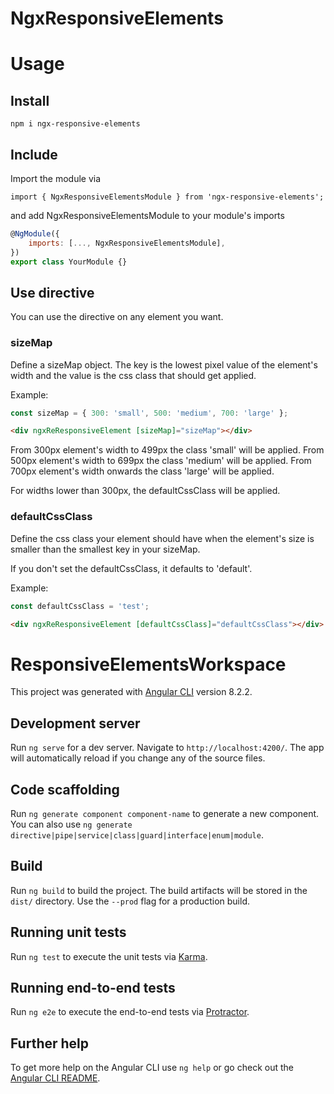 # NgxResponsiveElements

# Usage

## Install

```
npm i ngx-responsive-elements
```

## Include

Import the module via

```
import { NgxResponsiveElementsModule } from 'ngx-responsive-elements';
```

and add NgxResponsiveElementsModule to your module's imports

```javascript
@NgModule({
    imports: [..., NgxResponsiveElementsModule],
})
export class YourModule {}
```

## Use directive

You can use the directive on any element you want.

### sizeMap

Define a sizeMap object. The key is the lowest pixel value of the element's
width and the value is the css class that should get applied.

Example:

```javascript
const sizeMap = { 300: 'small', 500: 'medium', 700: 'large' };
```

```html
<div ngxReResponsiveElement [sizeMap]="sizeMap"></div>
```

From 300px element's width to 499px the class 'small' will be applied. From
500px element's width to 699px the class 'medium' will be applied. From 700px
element's width onwards the class 'large' will be applied.

For widths lower than 300px, the defaultCssClass will be applied.

### defaultCssClass

Define the css class your element should have when the element's size is smaller
than the smallest key in your sizeMap.

If you don't set the defaultCssClass, it defaults to 'default'.

Example:

```javascript
const defaultCssClass = 'test';
```

```html
<div ngxReResponsiveElement [defaultCssClass]="defaultCssClass"></div>
```

# ResponsiveElementsWorkspace

This project was generated with
[Angular CLI](https://github.com/angular/angular-cli) version 8.2.2.

## Development server

Run `ng serve` for a dev server. Navigate to `http://localhost:4200/`. The app
will automatically reload if you change any of the source files.

## Code scaffolding

Run `ng generate component component-name` to generate a new component. You can
also use `ng generate directive|pipe|service|class|guard|interface|enum|module`.

## Build

Run `ng build` to build the project. The build artifacts will be stored in the
`dist/` directory. Use the `--prod` flag for a production build.

## Running unit tests

Run `ng test` to execute the unit tests via
[Karma](https://karma-runner.github.io).

## Running end-to-end tests

Run `ng e2e` to execute the end-to-end tests via
[Protractor](http://www.protractortest.org/).

## Further help

To get more help on the Angular CLI use `ng help` or go check out the
[Angular CLI README](https://github.com/angular/angular-cli/blob/master/README.md).
